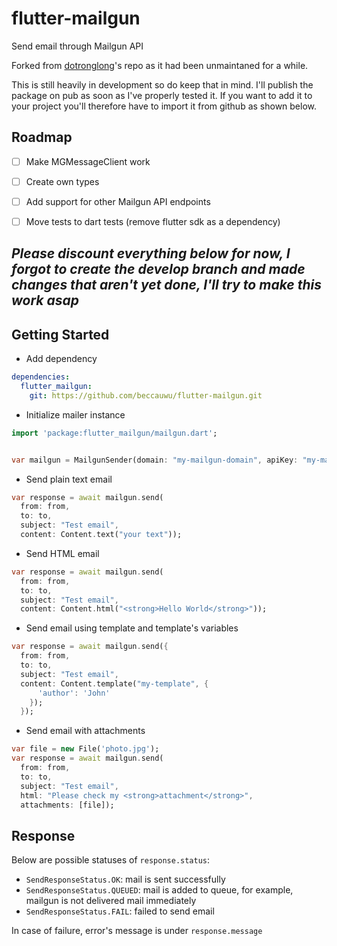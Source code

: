 # flutter-mailgun

Send email through Mailgun API

Forked from [dotronglong](https://github.com/dotronglong/flutter-mailgun "forked repo link")'s repo as it had been unmaintaned for a while.

This is still heavily in development so do keep that in mind. I'll publish the package on pub as soon as I've properly tested it. If you want to add it to your project you'll therefore have to import it from github as shown below.

## Roadmap

- [ ] Make MGMessageClient work
- [ ] Create own types
- [ ] Add support for other Mailgun API endpoints
- [ ] Move tests to dart tests (remove flutter sdk as a dependency)


*Please discount everything below for now, I forgot to create the develop branch and made changes that aren't yet done, I'll try to make this work asap*
--------
## Getting Started

- Add dependency

```yaml
dependencies:
  flutter_mailgun:
    git: https://github.com/beccauwu/flutter-mailgun.git
```

- Initialize mailer instance

```dart
import 'package:flutter_mailgun/mailgun.dart';


var mailgun = MailgunSender(domain: "my-mailgun-domain", apiKey: "my-mailgun-api-key", regionIsEU: true);
```

- Send plain text email

```dart
var response = await mailgun.send(
  from: from,
  to: to,
  subject: "Test email",
  content: Content.text("your text"));
```

- Send HTML email

```dart
var response = await mailgun.send(
  from: from,
  to: to,
  subject: "Test email",
  content: Content.html("<strong>Hello World</strong>"));
```

- Send email using template and template's variables

```dart
var response = await mailgun.send({
  from: from,
  to: to,
  subject: "Test email",
  content: Content.template("my-template", {
      'author': 'John'
    });
  });
```

- Send email with attachments

```dart
var file = new File('photo.jpg');
var response = await mailgun.send(
  from: from,
  to: to,
  subject: "Test email",
  html: "Please check my <strong>attachment</strong>",
  attachments: [file]);
```

## Response

Below are possible statuses of `response.status`:

- `SendResponseStatus.OK`: mail is sent successfully
- `SendResponseStatus.QUEUED`: mail is added to queue, for example, mailgun is not delivered mail immediately
- `SendResponseStatus.FAIL`: failed to send email

In case of failure, error's message is under `response.message`


